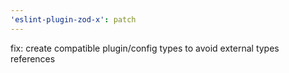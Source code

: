 ```yaml
---
'eslint-plugin-zod-x': patch
---
```


fix: create compatible plugin/config types to avoid external types references
